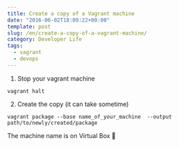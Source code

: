 ```yaml
--- 
title: Create a copy of a Vagrant machine
date: "2016-06-02T18:09:22+00:00"
template: post
slug: /en/create-a-copy-of-a-vagrant-machine/
category: Developer Life
tags:
  - vagrant
  - devops
---
```


1. Stop your vagrant machine

```shell
vagrant halt
```

2. Create the copy (it can take sometime)

```shell 
vagrant package --base name_of_your_machine  --output path/to/newly/created/package
```

The machine name is on Virtual Box 🙂
